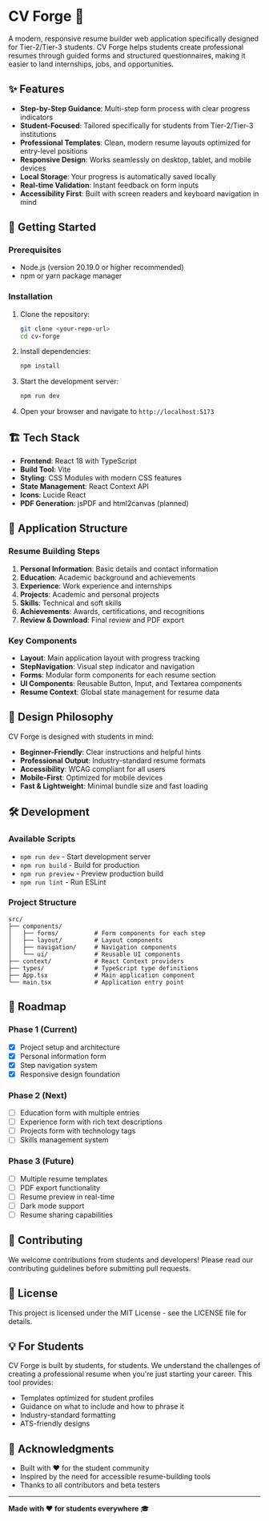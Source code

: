 # CV Forge 🔨

A modern, responsive resume builder web application specifically designed for Tier-2/Tier-3 students. CV Forge helps students create professional resumes through guided forms and structured questionnaires, making it easier to land internships, jobs, and opportunities.

## ✨ Features

- **Step-by-Step Guidance**: Multi-step form process with clear progress indicators
- **Student-Focused**: Tailored specifically for students from Tier-2/Tier-3 institutions
- **Professional Templates**: Clean, modern resume layouts optimized for entry-level positions
- **Responsive Design**: Works seamlessly on desktop, tablet, and mobile devices
- **Local Storage**: Your progress is automatically saved locally
- **Real-time Validation**: Instant feedback on form inputs
- **Accessibility First**: Built with screen readers and keyboard navigation in mind

## 🚀 Getting Started

### Prerequisites

- Node.js (version 20.19.0 or higher recommended)
- npm or yarn package manager

### Installation

1. Clone the repository:
   ```bash
   git clone <your-repo-url>
   cd cv-forge
   ```

2. Install dependencies:
   ```bash
   npm install
   ```

3. Start the development server:
   ```bash
   npm run dev
   ```

4. Open your browser and navigate to `http://localhost:5173`

## 🏗️ Tech Stack

- **Frontend**: React 18 with TypeScript
- **Build Tool**: Vite
- **Styling**: CSS Modules with modern CSS features
- **State Management**: React Context API
- **Icons**: Lucide React
- **PDF Generation**: jsPDF and html2canvas (planned)

## 📱 Application Structure

### Resume Building Steps

1. **Personal Information**: Basic details and contact information
2. **Education**: Academic background and achievements
3. **Experience**: Work experience and internships
4. **Projects**: Academic and personal projects
5. **Skills**: Technical and soft skills
6. **Achievements**: Awards, certifications, and recognitions
7. **Review & Download**: Final review and PDF export

### Key Components

- **Layout**: Main application layout with progress tracking
- **StepNavigation**: Visual step indicator and navigation
- **Forms**: Modular form components for each resume section
- **UI Components**: Reusable Button, Input, and Textarea components
- **Resume Context**: Global state management for resume data

## 🎨 Design Philosophy

CV Forge is designed with students in mind:

- **Beginner-Friendly**: Clear instructions and helpful hints
- **Professional Output**: Industry-standard resume formats
- **Accessibility**: WCAG compliant for all users
- **Mobile-First**: Optimized for mobile devices
- **Fast & Lightweight**: Minimal bundle size and fast loading

## 🛠️ Development

### Available Scripts

- `npm run dev` - Start development server
- `npm run build` - Build for production
- `npm run preview` - Preview production build
- `npm run lint` - Run ESLint

### Project Structure

```
src/
├── components/
│   ├── forms/          # Form components for each step
│   ├── layout/         # Layout components
│   ├── navigation/     # Navigation components
│   └── ui/             # Reusable UI components
├── context/            # React Context providers
├── types/              # TypeScript type definitions
├── App.tsx             # Main application component
└── main.tsx            # Application entry point
```

## 🎯 Roadmap

### Phase 1 (Current)
- [x] Project setup and architecture
- [x] Personal information form
- [x] Step navigation system
- [x] Responsive design foundation

### Phase 2 (Next)
- [ ] Education form with multiple entries
- [ ] Experience form with rich text descriptions
- [ ] Projects form with technology tags
- [ ] Skills management system

### Phase 3 (Future)
- [ ] Multiple resume templates
- [ ] PDF export functionality
- [ ] Resume preview in real-time
- [ ] Dark mode support
- [ ] Resume sharing capabilities

## 🤝 Contributing

We welcome contributions from students and developers! Please read our contributing guidelines before submitting pull requests.

## 📄 License

This project is licensed under the MIT License - see the LICENSE file for details.

## 💡 For Students

CV Forge is built by students, for students. We understand the challenges of creating a professional resume when you're just starting your career. This tool provides:

- Templates optimized for student profiles
- Guidance on what to include and how to phrase it
- Industry-standard formatting
- ATS-friendly designs

## 🙏 Acknowledgments

- Built with ❤️ for the student community
- Inspired by the need for accessible resume-building tools
- Thanks to all contributors and beta testers

---

**Made with ❤️ for students everywhere** 🎓

